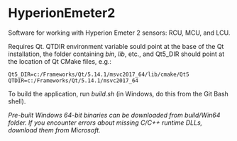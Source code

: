 # HyperionEmeter2
Software for working with Hyperion Emeter 2 sensors: RCU, MCU, and LCU.  

Requires Qt. 
QTDIR environment variable sould point at the base of the Qt installation, the folder containing _bin_, _lib_, etc., and Qt5_DIR should point at the location of Qt CMake files, e.g.:
```
Qt5_DIR=c:/Frameworks/Qt/5.14.1/msvc2017_64/lib/cmake/Qt5
QTDIR=c:/Frameworks/Qt/5.14.1/msvc2017_64  
```

To build the application, run _build.sh_ (in Windows, do this from the Git Bash shell). 

*Pre-built Windows 64-bit binaries can be downloaded from _build/Win64_ folder. If you encounter errors about missing C/C++ runtime DLLs, download them from Microsoft.*